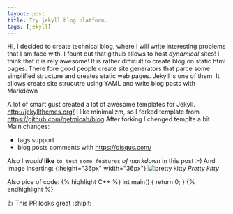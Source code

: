 ```yaml
---
layout: post
title: Try jekyll blog platform.
tags: [jekyll]
---
```


Hi, I decided to create technical blog, where I will write interesting problems that I am face with. 
I fount out that github allows to host *dynamical* sites! I think that it is rely awesome!
It is rather difficult to create blog on static html pages. 
There fore good people create site generators that parce some simplified structure and 
creates static web pages. Jekyll is one of them.
It allows create site strucutre using YAML and write blog posts with Markdown

A lot of smart gust created a lot of awesome templates for Jekyll. http://jekyllthemes.org/ 
I like minimalizm, so I forked template from https://github.com/getmicah/blog 
After forking I chenged templte a bit. 
Main changes: 
- tags support 
- blog posts comments with https://disqus.com/ 


Also I *would* **like** `to test` ```some features``` _*of markdown*_ in this post :-)
And image inserting:
{:height="36px" width="36px"}
![pretty kitty](/staff/images.duckduckgo.com.jpe)
*Pretty kitty*

Also pice of code:
{% highlight C++ %} 
int main() {
  return 0;
}
{% endhighlight %}

:+1: This PR looks great  :shipit:
